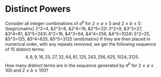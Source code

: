 # Distinct Powers

Consider all integer combinations of $a^b$ for $2 \le a \le 5$ and $2 \le b \le 5$:
\begin{matrix}
2^2=4, &amp;2^3=8, &amp;2^4=16, &amp;2^5=32\\
3^2=9, &amp;3^3=27, &amp;3^4=81, &amp;3^5=243\\
4^2=16, &amp;4^3=64, &amp;4^4=256, &amp;4^5=1024\\
5^2=25, &amp;5^3=125, &amp;5^4=625, &amp;5^5=3125
\end{matrix}
If they are then placed in numerical order, with any repeats removed, we get the following sequence of $15$ distinct terms:
$$4, 8, 9, 16, 25, 27, 32, 64, 81, 125, 243, 256, 625, 1024, 3125.$$
How many distinct terms are in the sequence generated by $a^b$ for $2 \le a \le 100$ and $2 \le b \le 100$?
